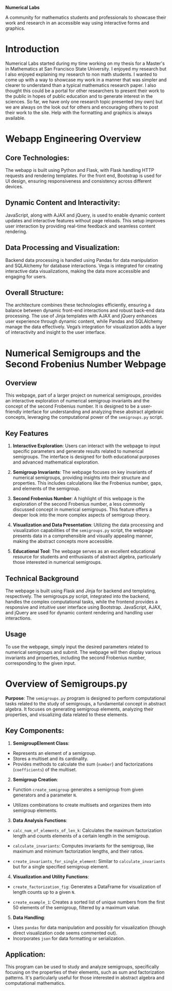 **Numerical Labs**

A community for mathematics students and professionals to showcase their work and research in an accessible way using interactive forms and graphics.

# Introduction

Numerical Labs started during my time working on my thesis for a Master's in Mathematics at San Francisco State University. I enjoyed my research but I also enjoyed explaining my research to non math students. I wanted to come up with a way to showcase my work in a manner that was simpler and clearer to understand than a typical mathematics research paper. I also thought this could be a portal for other researchers to present their work to the public in hopes of public education and to generate interest in the sciences. So far, we have only one research topic presented (my own) but we are always on the look out for others and encouraging others to post their work to the site. Help with the formatting and graphics is always available. 

# Webapp Engineering Overview

## Core Technologies:
The webapp is built using Python and Flask, with Flask handling HTTP requests and rendering templates. For the front end, Bootstrap is used for UI design, ensuring responsiveness and consistency across different devices.

## Dynamic Content and Interactivity:
JavaScript, along with AJAX and jQuery, is used to enable dynamic content updates and interactive features without page reloads. This setup improves user interaction by providing real-time feedback and seamless content rendering.

## Data Processing and Visualization:
Backend data processing is handled using Pandas for data manipulation and SQLAlchemy for database interactions. Vega is integrated for creating interactive data visualizations, making the data more accessible and engaging for users.

## Overall Structure:
The architecture combines these technologies efficiently, ensuring a balance between dynamic front-end interactions and robust back-end data processing. The use of Jinja templates with AJAX and jQuery enhances user experience through dynamic content, while Pandas and SQLAlchemy manage the data effectively. Vega’s integration for visualization adds a layer of interactivity and insight to the user interface.


# Numerical Semigroups and the Second Frobenius Number Webpage

## Overview

This webpage, part of a larger project on numerical semigroups, provides an interactive exploration of numerical semigroup invariants and the concept of the second Frobenius number. It is designed to be a user-friendly interface for understanding and analyzing these abstract algebraic concepts, leveraging the computational power of the `semigroups.py` script.

## Key Features

1. **Interactive Exploration**: Users can interact with the webpage to input specific parameters and generate results related to numerical semigroups. The interface is designed for both educational purposes and advanced mathematical exploration.

2. **Semigroup Invariants**: The webpage focuses on key invariants of numerical semigroups, providing insights into their structure and properties. This includes calculations like the Frobenius number, gaps, and elements of the semigroup.

3. **Second Frobenius Number**: A highlight of this webpage is the exploration of the second Frobenius number, a less commonly discussed concept in numerical semigroups. This feature offers a deeper look into the more complex aspects of semigroup theory.

4. **Visualization and Data Presentation**: Utilizing the data processing and visualization capabilities of the `semigroups.py` script, the webpage presents data in a comprehensible and visually appealing manner, making the abstract concepts more accessible.

5. **Educational Tool**: The webpage serves as an excellent educational resource for students and enthusiasts of abstract algebra, particularly those interested in numerical semigroups.

## Technical Background

The webpage is built using Flask and Jinja for backend and templating, respectively. The semigroups.py script, integrated into the backend, handles the complex computational tasks, while the frontend provides a responsive and intuitive user interface using Bootstrap. JavaScript, AJAX, and jQuery are used for dynamic content rendering and handling user interactions.

## Usage

To use the webpage, simply input the desired parameters related to numerical semigroups and submit. The webpage will then display various invariants and properties, including the second Frobenius number, corresponding to the given input.


# Overview of Semigroups.py

**Purpose**: The `semigroups.py` program is designed to perform computational tasks related to the study of semigroups, a fundamental concept in abstract algebra. It focuses on generating semigroup elements, analyzing their properties, and visualizing data related to these elements.

## Key Components:

1. **SemigroupElement Class**:

* Represents an element of a semigroup.
* Stores a multiset and its cardinality.
* Provides methods to calculate the sum (`number`) and factorizations (`coefficients`) of the multiset.

2. **Semigroup Creation**:

* Function `create_semigroup` generates a semigroup from given generators and a parameter `N`.

* Utilizes combinations to create multisets and organizes them into semigroup elements.

3. **Data Analysis Functions**:

* `calc_num_of_elements_of_len_k`: Calculates the maximum factorization length and counts elements of a certain length in the semigroup.

* `calculate_invariants`: Computes invariants for the semigroup, like maximum and minimum factorization lengths, and their ratios.

* `create_invariants_for_single_element`: Similar to `calculate_invariants` but for a single specified semigroup element.

4. **Visualization and Utility Functions**:

* `create_factorization_fig`: Generates a DataFrame for visualization of length counts up to a given `N`.

* `create_example_1`: Creates a sorted list of unique numbers from the first 50 elements of the semigroup, filtered by a maximum value.

5. **Data Handling**:

* Uses `pandas` for data manipulation and possibly for visualization (though direct visualization code seems commented out).
* Incorporates `json` for data formatting or serialization.

## Application:

This program can be used to study and analyze semigroups, specifically focusing on the properties of their elements, such as sum and factorization patterns. It's particularly useful for those interested in abstract algebra and computational mathematics.

